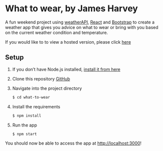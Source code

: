 # What to wear, by James Harvey

A fun weekend project using [weatherAPI](https://www.weatherapi.com/), [React](https://reactjs.org/) and [Bootstrap](https://getbootstrap.com/) to create a weather app that gives you advice on what to wear or bring with you based on the current weather condition and temperature.

If you would like to to view a hosted version, please click [here](https://ephemeral-jalebi-3cacec.netlify.app/)


## Setup

1. If you don’t have Node.js installed, [install it from here](https://nodejs.org/en/)

2. Clone this repository [GitHub](https://github.com/jamezharvey/what-to-wear)

3. Navigate into the project directory

   ```bash
   $ cd what-to-wear
   ```

4. Install the requirements

   ```bash
   $ npm install
   ```
5. Run the app

   ```bash
   $ npm start
   ```

You should now be able to access the app at [http://localhost:3000](http://localhost:3000)!
